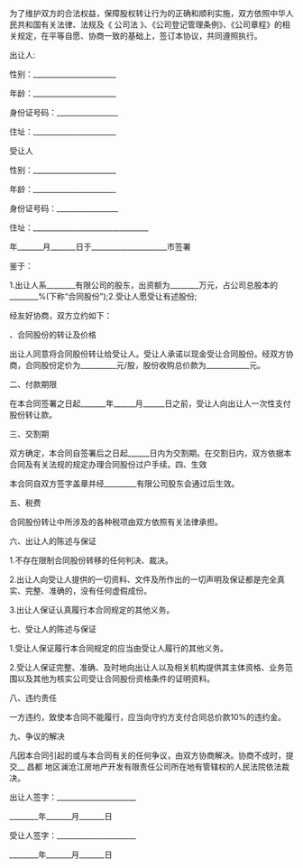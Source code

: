 
 


为了维护双方的合法权益，保障股权转让行为的正确和顺利实施，双方依照中华人民共和国有关法律、法规及《
公司法
》、《公司登记管理条例》、《公司章程》的相关规定，在平等自愿、协商一致的基础上，签订本协议，共同遵照执行。


出让人:


性别：_______________________


年龄：_______________________


身份证号码：_________________


住址：_______________________


受让人


性别：_______________________


年龄：_______________________


身份证号码：_________________


住址：________________________________


年_______月_______日于_____________________市签署


鉴于：


1.出让人系________有限公司的股东，出资额为________万元，占公司总股本的________%(下称“合同股份”);2.受让人愿受让有述股份;


经友好协商，双方立约如下：


、合同股份的转让及价格


出让人同意将合同股份转让给受让人。受让人承诺以现金受让合同股份。经双方协商，合同股份定价为__________元/股，股份收购总价款为____________元。


二、付款期限


在本合同签署之日起_______年______月______日之前，受让人向出让人一次性支付股份转让款。


三、交割期


双方确定，本合同自签署后之日起______日内为交割期。在交割日内，双方依据本合同及有关法规的规定办理合同股份过户手续。四、生效


本合同自双方签字盖章并经_________有限公司股东会通过后生效。


五、税费


合同股份转让中所涉及的各种税项由双方依照有关法律承担。


六、出让人的陈述与保证


1.不存在限制合同股份转移的任何判决、裁决。


2.出让人向受让人提供的一切资料、文件及所作出的一切声明及保证都是完全真实、完整、准确的，没有任何虚假成份。


3.出让人保证认真履行本合同规定的其他义务。


七、受让人的陈述与保证


1.受让人保证履行本合同规定的应当由受让人履行的其他义务。


2.受让人保证完整、准确、及时地向出让人以及相关机构提供其主体资格、业务范围以及其他为核实公司受让合同股份资格条件的证明资料。


八、违约责任


一方违约，致使本合同不能履行，应当向守约方支付合同总价款10%的违约金。


九、争议的解决


凡因本合同引起的或与本合同有关的任何争议，由双方协商解决。协商不成时，提交__
昌都
地区澜沧江房地产开发有限责任公司所在地有管辖权的人民法院依法裁决。


出让人签字：______________________


________年_______月_______日


受让人签字：______________________


________年_______月_______日
 


 

 
 
 
 
 
  


  
 

  


  


  
 
 
 
 

